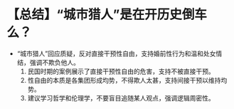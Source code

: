 # 【总结】“城市猎人”是在开历史倒车么？

-   “城市猎人”回应质疑，反对直接干预性自由，支持婚前性行为和温和处女情结，强调不欺负他人。
    1.  民国时期的案例展示了直接干预性自由的危害，支持不被直接干预。
    2.  性自由的本质是各集团形成均势，不得欺人太甚，支持间接干预以维持均势。
    3.  建议学习哲学和伦理学，不要盲目追随某人观点，强调逻辑周密性。